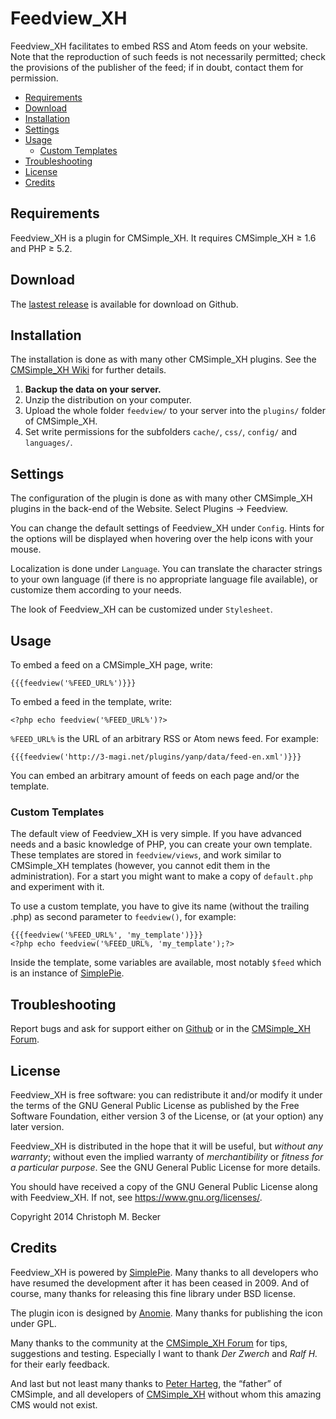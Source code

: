 # Feedview_XH

Feedview_XH facilitates to embed RSS and Atom feeds on your website.
Note that the reproduction of such feeds is not necessarily permitted; check
the provisions of the publisher of the feed; if in doubt, contact them for
permission.

- [Requirements](#requirements)
- [Download](#download)
- [Installation](#installation)
- [Settings](#settings)
- [Usage](#usage)
  - [Custom Templates](#custom-templates)
- [Troubleshooting](#troubleshooting)
- [License](#license)
- [Credits](#credits)

## Requirements

Feedview_XH is a plugin for CMSimple_XH.
It requires CMSimple_XH ≥ 1.6 and PHP ≥ 5.2.

## Download

The [lastest release](https://github.com/cmb69/feedview_xh/releases/latest)
is available for download on Github.

## Installation

The installation is done as with many other CMSimple\_XH plugins. See the
[CMSimple\_XH Wiki](https://wiki.cmsimple-xh.org/?for-users/working-with-the-cms/plugins)
for further details.

1. **Backup the data on your server.**
1. Unzip the distribution on your computer.
1. Upload the whole folder `feedview/` to your server into the `plugins/`
   folder of CMSimple_XH.</li>
1. Set write permissions for the subfolders `cache/`, `css/`, `config/` and
   `languages/`.

## Settings

The configuration of the plugin is done as with many other CMSimple_XH plugins in
the back-end of the Website. Select Plugins → Feedview.

You can change the default settings of Feedview_XH under `Config`.
Hints for the options will be displayed when hovering over the help icons
with your mouse.

Localization is done under `Language`. You can translate the character
strings to your own language (if there is no appropriate language file
available), or customize them according to your needs.

The look of Feedview_XH can be customized under `Stylesheet`.

## Usage

To embed a feed on a CMSimple_XH page, write:

    {{{feedview('%FEED_URL%')}}}

To embed a feed in the template, write:

    <?php echo feedview('%FEED_URL%')?>

`%FEED_URL%` is the URL of an arbitrary RSS or Atom news feed. For example:

    {{{feedview('http://3-magi.net/plugins/yanp/data/feed-en.xml')}}}

You can embed an arbitrary amount of feeds on each page and/or the
template.

### Custom Templates

The default view of Feedview_XH is very simple. If you have advanced needs
and a basic knowledge of PHP, you can create your own template. These templates
are stored in `feedview/views`, and work similar to CMSimple_XH templates
(however, you cannot edit them in the administration). For a start you might want
to make a copy of `default.php` and experiment with it.

To use a custom template, you have to give its name (without the trailing
.php) as second parameter to `feedview()`, for example:

    {{{feedview('%FEED_URL%', 'my_template')}}}
    <?php echo feedview('%FEED_URL%, 'my_template');?>

Inside the template, some variables are available, most notably `$feed` which
is an instance of
[SimplePie](https://dev.simplepie.org/api/class-SimplePie.html).

## Troubleshooting

Report bugs and ask for support either on [Github](https://github.com/cmb69/feedview_xh/issues)
or in the [CMSimple_XH Forum](https://cmsimpleforum.com/).

## License

Feedview_XH is free software: you can redistribute it and/or modify
it under the terms of the GNU General Public License as published by
the Free Software Foundation, either version 3 of the License, or
(at your option) any later version.

Feedview_XH is distributed in the hope that it will be useful,
but *without any warranty*; without even the implied warranty of
*merchantibility* or *fitness for a particular purpose*. See the
GNU General Public License for more details.

You should have received a copy of the GNU General Public License
along with Feedview_XH.  If not, see <https://www.gnu.org/licenses/>.

Copyright 2014 Christoph M. Becker

## Credits

Feedview_XH is powered by [SimplePie](https://simplepie.org/).
Many thanks to all developers who have resumed the development after it has been
ceased in 2009. And of course, many thanks for releasing this fine library under
BSD license.

The plugin icon is designed by [Anomie](https://en.wikipedia.org/wiki/User:Anomie).
Many thanks for publishing the icon under GPL.

Many thanks to the community at the [CMSimple_XH Forum](https://www.cmsimpleforum.com/)
for tips, suggestions and testing. Especially I want to thank *Der Zwerch* and
*Ralf H.* for their early feedback.

And last but not least many thanks to [Peter Harteg](https://www.harteg.dk/),
the “father” of CMSimple, and all developers of [CMSimple_XH](https://www.cmsimple-xh.org/)
without whom this amazing CMS would not exist.
